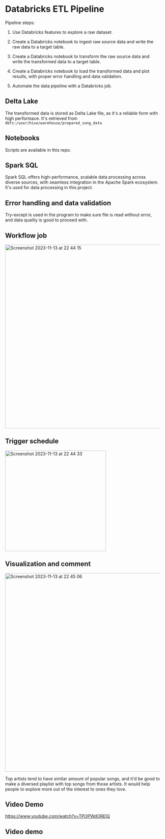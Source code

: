 # Databricks ETL Pipeline

Pipeline steps:

1. Use Databricks features to explore a raw dataset.

2. Create a Databricks notebook to ingest raw source data and write the raw data to a target table.

3. Create a Databricks notebook to transform the raw source data and write the transformed data to a target table.

4. Create a Databricks notebook to load the transformed data and plot results, with proper error handling and data validation.

5. Automate the data pipeline with a Databricks job.

## Delta Lake
The transformed data is stored as Delta Lake file, as it's a reliable form with high performace.
It's retrieved from `dbfs:/user/hive/warehouse/prepared_song_data`


## Notebooks
Scripts are available in this repo.


## Spark SQL
Spark SQL offers high-performance, scalable data processing across diverse sources, with seamless integration in the Apache Spark ecosystem. It's used for data processing in this project.


## Error handling and data validation
Try-except is used in the program to make sure file is read without error, and data quality is good to proceed with.


## Workflow job

<img width="599" alt="Screenshot 2023-11-13 at 22 44 15" src="https://github.com/nogibjj/Individual_Project3_LinHui/assets/83142133/5259d288-c285-4e3e-8b98-007a8be0e38a">


## Trigger schedule
<img width="328" alt="Screenshot 2023-11-13 at 22 44 33" src="https://github.com/nogibjj/Individual_Project3_LinHui/assets/83142133/d39c5dfb-7148-4b5e-afe1-8af43b6300fa">



## Visualization and comment
<img width="647" alt="Screenshot 2023-11-13 at 22 45 06" src="https://github.com/nogibjj/Individual_Project3_LinHui/assets/83142133/2bbbfbbf-6da7-4df3-a57a-9b90f74a7518">

Top artists tend to have similar amount of popular songs, and it'd be good to make a diversed playlist with top songs from those artists. It would help people to explore more out of the interest to ones they love.


## Video Demo
https://www.youtube.com/watch?v=TPOPWdORElQ


## Video demo
